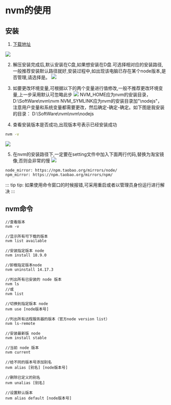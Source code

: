 # nvm的使用
## 安装
1. [下载地址](https://github.com/coreybutler/nvm-windows/releases)

![](https://img-blog.csdnimg.cn/1bb6b5e17e4945768ae430e76c6c4030.png)

2. 解压安装完成后,默认安装在C盘,如果想安装在D盘.可选择相对应的安装路径,一般推荐安装默认路径就好,安装过程中,如出现该电脑已存在某个node版本,是否管理,请选择是。
![](https://img-blog.csdnimg.cn/0e66354555574642a83ef19ccb966ddf.png)

3. 如要更改环境变量,可根据以下的两个变量进行值修改,一般不推荐更改环境变量,上一步采用默认可忽略此步
![](https://img-blog.csdnimg.cn/9d5c4b81d4564b7fbcf531abc8d5c82b.png)
NVM_HOME应为nvm的安装目录，D:\SoftWare\nvm\nvm
NVM_SYMLINK应为nvm的安装目录加"\nodejs"，注意用户变量和系统变量都需要更改，然后确定-确定-确定。如下图是我安装的目录：
D:\SoftWare\nvm\nvm\nodejs

4. 查看安装版本是否成功,出现版本号表示已经安装成功

```bash
nvm -v
```

![](https://img-blog.csdnimg.cn/ed5e2d989d1c4a3e92b40d0bf6910b40.png)

5. 在nvm的安装路径下,一定要在setting文件中加入下面两行代码,替换为淘宝镜像,否则会非常的慢
![](https://img-blog.csdnimg.cn/cf6dc1f2ad56452db2d4c7ee3c579285.png)

```Shell
node_mirror: https://npm.taobao.org/mirrors/node/
npm_mirror: https://npm.taobao.org/mirrors/npm/
```

::: tip tip:
如果使用命令窗口的时候报错,可采用重启或者以管理员身份运行进行解决
:::

## nvm命令
```Shell
//查看版本
nvm -v  

//显示所有可下载的版本
nvm list available

//安装指定版本 node
nvm install 18.9.0

//卸载指定版本node
nvm uninstall 14.17.3 

//列出所有已安装的 node 版本
nvm ls
//或
nvm list 

//切换到指定版本 node
nvm use [node版本号]

//列出所有远程服务器的版本（官方node version list）
nvm ls-remote

//安装最新版 node
nvm install stable 

//当前 node 版本
nvm current

//给不同的版本号添加别名
nvm alias [别名] [node版本号] 

//删除已定义的别名
nvm unalias [别名] 

//设置默认版本
nvm alias default [node版本号] 
```